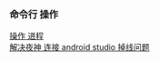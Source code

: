 ### 命令行  操作

[操作 进程](library/shell_proccessor.md)  
[解决夜神 连接 android studio 掉线问题](library/shell_restart_nox.md)  
